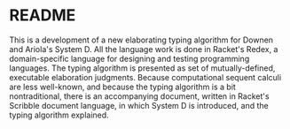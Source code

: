 # README

This is a development of a new elaborating typing algorithm for Downen and Ariola's System D.
All the language work is done in Racket's Redex, a domain-specific language for designing and
testing programming languages. The typing algorithm is presented as set of mutually-defined,
executable elaboration judgments. Because computational sequent calculi are less well-known,
and because the typing algorithm is a bit nontraditional, there is an accompanying document,
written in Racket's Scribble document language, in which System D is introduced, and the typing
algorithm explained.
